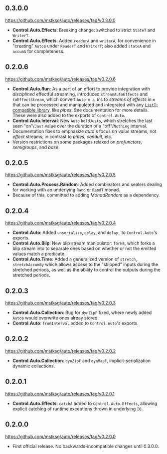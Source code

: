 0.3.0.0
-------
<https://github.com/mstksg/auto/releases/tag/v0.3.0.0>

*   **Control.Auto.Effects**: Breaking change: switched to strict `StateT`
    and `WriterT`.
*   **Control.Auto.Effects**: Added `readerA` and `writerA`, for convenience
    in "creating" `Auto`s under `ReaderT` and `WriterT`; also added `stateA`
    and `accumA` for completeness.

0.2.0.6
-------
<https://github.com/mstksg/auto/releases/tag/v0.2.0.6>

*   **Control.Auto.Run**: As a part of an effort to provide integration with
    *disciplined* effectful streaming, introduced `streamAutoEffects` and
    `toEffectStream`, which convert `Auto m a b`'s to *streams of effects* in
    `m` that can be processed and manipulated and integrated with any
    [`ListT`-compatible library][1], like *pipes*.  See documentation for more
    details.  These were also added to the exports of `Control.Auto`.
*   **Control.Auto.Interval**: New `Auto` `holdJusts`, which stretches the
    last seen "on"/`Just` value over the duration of a "off"/`Nothing`
    interval.
*   Documentation fixes to emphasize *auto*'s focus on *value* streams, not
    *effect* streams, in contrast to *pipes*, *conduit*, etc.
*   Version restrictions on some packages relaxed on *profunctors*,
    *semigroups*, and *base*.

[1]: http://www.haskellforall.com/2014/11/how-to-build-library-agnostic-streaming.html

0.2.0.5
-------
<https://github.com/mstksg/auto/releases/tag/v0.2.0.5>

*   **Control.Auto.Process.Random**: Added combinators and sealers dealing
    for working with an underlying `Rand` or `RandT` monad.
*   Because of this, committed to adding *MonadRandom* as a dependency.

0.2.0.4
-------
<https://github.com/mstksg/auto/releases/tag/v0.2.0.4>

*   **Control.Auto**: Added `unserialize`, `delay`, and `delay_` to
    `Control.Auto`'s exports.
*   **Control.Auto.Blip**: New blip stream manipulator: `forkB`, which forks a
    blip stream into to separate ones based on whether or not the emitted
    values match a predicate.
*   **Control.Auto.Time**: Added a generalized version of `stretch`,
    `stretchAccumBy` which allows access to the "skipped" inputs during the
    stretched periods, as well as the ability to control the outputs during
    the stretched periods.


0.2.0.3
-------
<https://github.com/mstksg/auto/releases/tag/v0.2.0.3>

*   **Control.Auto.Collection**: Bug for `dynZipF` fixed, where newly added
    `Auto`s would overwrite ones alreay stored.
*   **Control.Auto**: `fromInterval` added to `Control.Auto`'s exports.


0.2.0.2
-------
<https://github.com/mstksg/auto/releases/tag/v0.2.0.2>

*   **Control.Auto.Collection**: `dynZipF` and `dynMapF`, implicit-serialization
    dynamic collections.


0.2.0.1
-------
<https://github.com/mstksg/auto/releases/tag/v0.2.0.1>

*   **Control.Auto.Effects**: `catchA` added to `Control.Auto.Effects`,
    allowing explicit catching of runtime exceptions thrown in underlying
    `IO`.


0.2.0.0
-------
<https://github.com/mstksg/auto/releases/tag/v0.2.0.0>

*   First official release.  No backwards-incompatible changes until 0.3.0.0.
